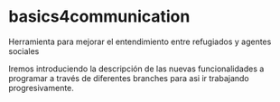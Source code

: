 # basics4communication
Herramienta para mejorar el entendimiento entre refugiados y agentes sociales

Iremos introduciendo la descripción de las nuevas funcionalidades a programar a través de diferentes branches para asi ir trabajando progresivamente. 
